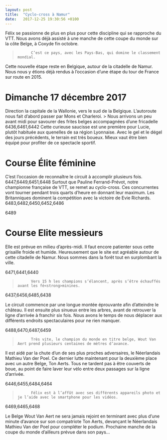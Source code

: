 ```yaml
---
layout: post
title:  "Cyclo-cross à Namur"
date:   2017-12-25 19:30:56 +0100
---
```

Félix se passionne de plus en plus pour cette discipline qui se rapproche du VTT.
Nous avons déjà assisté à une manche de cette coupe du monde sur la côte Belge, à Coxyde fin octobre.
>           C’est ce pays, avec les Pays-Bas, qui domine le classement mondial.
Cette nouvelle étape reste en Belgique, autour de la citadelle de Namur.
Nous nous y étions déjà rendus à l’occasion d’une étape du tour de France sur route en 2015.

<h1 style="text-align: justify;">Dimanche 17 décembre 2017</h1>
Direction la capitale de la Wallonie, vers le sud de la Belgique.
L’autoroute nous fait d’abord passer par Mons et Charleroi.
>           Nous arrivons un peu avant midi pour savourer des frites belges accompagnées d’une    fricadelle
6436,6461,6442
Cette curieuse saucisse est une première pour Lucie, plutôt habituée aux quenelles de sa région Lyonnaise.
Avec le gel et le dégel des jours précédents, le terrain est très boueux.
Mieux vaut être bien équipé pour profiter de ce spectacle sportif.

<h1 style="text-align: justify;">Course Élite féminine</h1>
C’est l’occasion de reconnaître le circuit à accomplir plusieurs fois.
6447,6449,6451,6448
Surtout que Pauline Ferrand-Prévot, notre championne française de VTT, se remet au cyclo-cross.
Ces concurrentes vont tourner pendant trois quarts d’heure en donnant leur maximum.
Les Britanniques dominent la compétition avec la victoire de Evie Richards.
6483,6482,6450,6452,6486

6489
<h1>Course Elite messieurs</h1>
Elle est prévue en milieu d’après-midi.
Il faut encore patienter sous cette grisaille froide et humide.
Heureusement que le site est agréable autour de cette citadelle de Namur.
Nous sommes dans la forêt tout en surplombant la ville.

6471,6441,6440

>           Vers 15 h les champions s’élancent, après s’être échauffés avant les fé<strong>minines.

6437,6456,6485,6438

Le circuit commence par une longue montée éprouvante afin d’atteindre le château.
Il est ensuite plus sinueux entre les arbres, avant de retrouver la ligne d’arrivée à franchir six fois.
Nous avons le temps de nous déplacer aux différents endroits spectaculaires pour ne rien manquer.

6488,6470,6487,6459

>           Très vite, le champion du monde en titre belge, Wout Van Aert prend plusieurs centaines de mètres d’avance.

Il est aidé par la chute d’un de ses plus proches adversaires, le Néerlandais Mathieu Van der Poel.
Ce dernier lutte maintenant pour la deuxième place avec un autre Belge, Ton Aerts.
Tous ne tardent pas à être couverts de boue, au point de faire laver leur vélo entre deux passages sur la ligne d’arrivée.

6446,6455,6484,6464

>           Félix est à l’affût avec ses différents appareils photo et je l’aide avec le smartphone pour les vidéos.

6469,6465,6468

Le Belge Wout Van Aert ne sera jamais rejoint en terminant avec plus d’une minute d’avance sur son compatriote Ton Aerts, devançant le Néerlandais Mathieu Van der Poel pour compléter le podium.
Prochaine manche de la coupe du monde d’ailleurs prévue dans son pays...